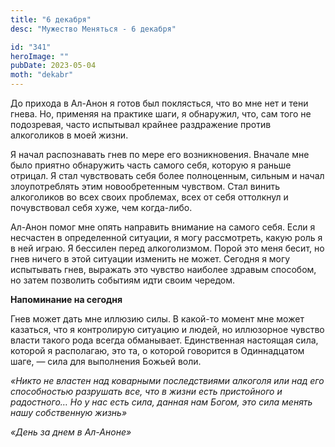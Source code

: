 ```yaml
---
title: "6 декабря"
desc: "Мужество Меняться - 6 декабря"

id: "341"
heroImage: ""
pubDate: 2023-05-04
moth: "dekabr"
---
```


До прихода в Ал-Анон я готов был поклясться, что во мне нет и тени гнева. Но,
применяя на практике шаги, я обнаружил, что, сам того не подозревая, часто
испытывал крайнее раздражение против алкоголиков в моей жизни.

Я начал распознавать гнев по мере его возникновения. Вначале мне было приятно
обнаружить часть самого себя, которую я раньше отрицал. Я стал чувствовать
себя более полноценным, сильным и начал злоупотреблять этим новообретенным
чувством. Стал винить алкоголиков во всех своих проблемах, всех от себя
оттолкнул и почувствовал себя хуже, чем когда-либо.

Ал-Анон помог мне опять направить внимание на самого себя. Если я несчастен в
определенной ситуации, я могу рассмотреть, какую роль я в ней играю. Я
бессилен перед алкоголизмом. Порой это меня бесит, но гнев ничего в этой
ситуации изменить не может. Сегодня я могу испытывать гнев, выражать это
чувство наиболее здравым способом, но затем позволить событиям идти своим
чередом.

**Напоминание на сегодня**

Гнев может дать мне иллюзию силы. В какой-то момент мне может казаться, что я
контролирую ситуацию и людей, но иллюзорное чувство власти такого рода всегда
обманывает. Единственная настоящая сила, которой я располагаю, это та, о
которой говорится в Одиннадцатом шаге, — сила для выполнения Божьей воли.

_«Никто не властен над коварными последствиями алкоголя или над его
способностью разрушать все, что в жизни есть пристойного и радостного… Но у
нас есть сила, данная нам Богом, это сила менять нашу собственную жизнь»_

_«День за днем в Ал-Аноне»_
